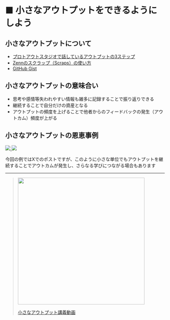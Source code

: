 # ■ 小さなアウトプットをできるようにしよう

## 小さなアウトプットについて

- [プロトアウトスタジオで話しているアウトプットの3ステップ](https://note.com/protoout/n/n5a8fc7241bcb?magazine_key=m34622bb0a336)
- [Zennのスクラップ（Scraps）の使い方](https://zenn.dev/zenn/articles/about-zenn-scraps)
- [GitHub Gist](https://gist.github.com/)

## 小さなアウトプットの意味合い

- 思考や感情等失われやすい情報も雑多に記録することで振り返りできる
- 継続することで自分だけの資産となる
- アウトプットの頻度を上げることで他者からのフィードバックの発生（アウトカム）頻度が上がる

## 小さなアウトプットの恩恵事例

<a href="https://twitter.com/shuyin02/status/1663037073719443462">
  <img src="https://i.gyazo.com/821a9ac90bb6339ef0ce14f5c378a2bf.png">
  <img src="https://i.gyazo.com/4234f81c135d035447836f7ece79df5d.png">
</a>

今回の例ではXでのポストですが、このように小さな単位でもアウトプットを継続することでアウトカムが発生し、さらなる学びにつながる場合もあります

---

> [<img src="https://i.gyazo.com/0abc1c65d50ad287f54a812a2015dcfa.png" width="400px" />](https://youtu.be/vexByGwe7XE)
>
> [小さなアウトプット講義動画](https://youtu.be/vexByGwe7XE)
